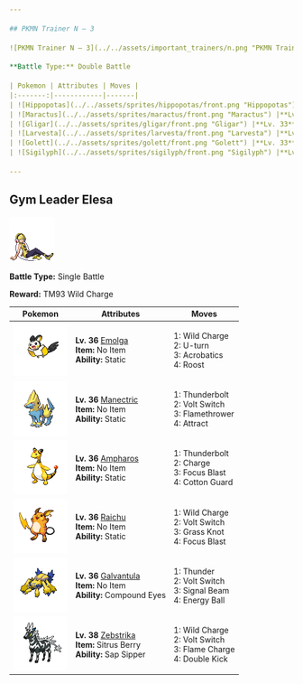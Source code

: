 ```yaml
---

## PKMN Trainer N – 3

![PKMN Trainer N – 3](../../assets/important_trainers/n.png "PKMN Trainer N – 3")

**Battle Type:** Double Battle

| Pokemon | Attributes | Moves |
|:-------:|------------|-------|
| ![Hippopotas](../../assets/sprites/hippopotas/front.png "Hippopotas") |**Lv. 33** [Hippopotas](../../pokemon/hippopotas.md/)<br>**Item:** No Item<br>**Ability:** ?1. —<br>2. —<br>3. —<br>4. — |
| ![Maractus](../../assets/sprites/maractus/front.png "Maractus") |**Lv. 33** [Maractus](../../pokemon/maractus.md/)<br>**Item:** No Item<br>**Ability:** ?1. —<br>2. —<br>3. —<br>4. — |
| ![Gligar](../../assets/sprites/gligar/front.png "Gligar") |**Lv. 33** [Gligar](../../pokemon/gligar.md/)<br>**Item:** No Item<br>**Ability:** ?1. —<br>2. —<br>3. —<br>4. — |
| ![Larvesta](../../assets/sprites/larvesta/front.png "Larvesta") |**Lv. 33** [Larvesta](../../pokemon/larvesta.md/)<br>**Item:** No Item<br>**Ability:** ?1. —<br>2. —<br>3. —<br>4. — |
| ![Golett](../../assets/sprites/golett/front.png "Golett") |**Lv. 33** [Golett](../../pokemon/golett.md/)<br>**Item:** No Item<br>**Ability:** ?1. —<br>2. —<br>3. —<br>4. — |
| ![Sigilyph](../../assets/sprites/sigilyph/front.png "Sigilyph") |**Lv. 33** [Sigilyph](../../pokemon/sigilyph.md/)<br>**Item:** No Item<br>**Ability:** ?1. —<br>2. —<br>3. —<br>4. — |

---
```


## Gym Leader Elesa

![Gym Leader Elesa](../../assets/important_trainers/elesa.png "Gym Leader Elesa")

**Battle Type:** Single Battle

**Reward:** TM93 Wild Charge

| Pokemon | Attributes | Moves |
|:-------:|------------|-------|
| ![Emolga](../../assets/sprites/emolga/front.png "Emolga") |**Lv. 36** [Emolga](../../pokemon/emolga.md/)<br>**Item:** No Item<br>**Ability:** <span class="tooltip" title="Contact with the Pokémon may cause paralysis.">Static</span> | 1: <span class='tooltip' title='The user shrouds itself in electricity and smashes into its target. It also damages the user a little.'>Wild Charge</span><br>2: <span class='tooltip' title='After making its attack, the user rushes back to switch places with a party Pokémon in waiting.'>U-turn</span><br>3: <span class='tooltip' title='The user nimbly strikes the target. If the user is not holding an item, this attack inflicts massive damage.'>Acrobatics</span><br>4: <span class='tooltip' title='The user lands and rests its body. It restores the user’s HP by up to half of its max HP.'>Roost</span> |
| ![Manectric](../../assets/sprites/manectric/front.png "Manectric") |**Lv. 36** [Manectric](../../pokemon/manectric.md/)<br>**Item:** No Item<br>**Ability:** <span class="tooltip" title="Contact with the Pokémon may cause paralysis.">Static</span> | 1: <span class='tooltip' title='A strong electric blast is loosed at the target. It may also leave the target with paralysis.'>Thunderbolt</span><br>2: <span class='tooltip' title='After making its attack, the user rushes back to switch places with a party Pokémon in waiting.'>Volt Switch</span><br>3: <span class='tooltip' title='The target is scorched with an intense blast of fire. It may also leave the target with a burn.'>Flamethrower</span><br>4: <span class='tooltip' title='If it is the opposite gender of the user, the target becomes infatuated and less likely to attack.'>Attract</span> |
| ![Ampharos](../../assets/sprites/ampharos/front.png "Ampharos") |**Lv. 36** [Ampharos](../../pokemon/ampharos.md/)<br>**Item:** No Item<br>**Ability:** <span class="tooltip" title="Contact with the Pokémon may cause paralysis.">Static</span> | 1: <span class='tooltip' title='A strong electric blast is loosed at the target. It may also leave the target with paralysis.'>Thunderbolt</span><br>2: <span class='tooltip' title='The user boosts the power of the Electric move it uses on the next turn. It also raises the user’s Sp. Def stat.'>Charge</span><br>3: <span class='tooltip' title='The user heightens its mental focus and unleashes its power. It may also lower the target’s Sp. Def.'>Focus Blast</span><br>4: <span class='tooltip' title='The user protects itself by wrapping its body in soft cotton, drastically raising the user’s Defense stat.'>Cotton Guard</span> |
| ![Raichu](../../assets/sprites/raichu/front.png "Raichu") |**Lv. 36** [Raichu](../../pokemon/raichu.md/)<br>**Item:** No Item<br>**Ability:** <span class="tooltip" title="Contact with the Pokémon may cause paralysis.">Static</span> | 1: <span class='tooltip' title='The user shrouds itself in electricity and smashes into its target. It also damages the user a little.'>Wild Charge</span><br>2: <span class='tooltip' title='After making its attack, the user rushes back to switch places with a party Pokémon in waiting.'>Volt Switch</span><br>3: <span class='tooltip' title='The user snares the target with grass and trips it. The heavier the target, the greater the damage.'>Grass Knot</span><br>4: <span class='tooltip' title='The user heightens its mental focus and unleashes its power. It may also lower the target’s Sp. Def.'>Focus Blast</span> |
| ![Galvantula](../../assets/sprites/galvantula/front.png "Galvantula") |**Lv. 36** [Galvantula](../../pokemon/galvantula.md/)<br>**Item:** No Item<br>**Ability:** <span class="tooltip" title="The Pokémon’s accuracy is boosted.">Compound Eyes</span> | 1: <span class='tooltip' title='A wicked thunderbolt is dropped on the target to inflict damage. It may also leave the target with paralysis.'>Thunder</span><br>2: <span class='tooltip' title='After making its attack, the user rushes back to switch places with a party Pokémon in waiting.'>Volt Switch</span><br>3: <span class='tooltip' title='The user attacks with a sinister beam of light. It may also confuse the target.'>Signal Beam</span><br>4: <span class='tooltip' title='The user draws power from nature and fires it at the target. It may also lower the target’s Sp. Def.'>Energy Ball</span> |
| ![Zebstrika](../../assets/sprites/zebstrika/front.png "Zebstrika") |**Lv. 38** [Zebstrika](../../pokemon/zebstrika.md/)<br>**Item:** <span class="tooltip" title="If held by a Pokémon, it heals the user’s HP a little.">Sitrus Berry</span><br>**Ability:** <span class="tooltip" title="Boosts Attack when hit by a Grass-type move.">Sap Sipper</span> | 1: <span class='tooltip' title='The user shrouds itself in electricity and smashes into its target. It also damages the user a little.'>Wild Charge</span><br>2: <span class='tooltip' title='After making its attack, the user rushes back to switch places with a party Pokémon in waiting.'>Volt Switch</span><br>3: <span class='tooltip' title='The user cloaks itself with flame and attacks. Building up more power, it raises the user’s Speed stat.'>Flame Charge</span><br>4: <span class='tooltip' title='The target is quickly kicked twice in succession using both feet.'>Double Kick</span> |

